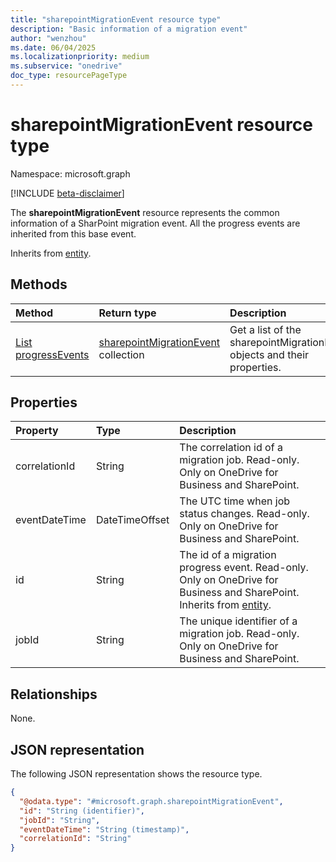 ```yaml
---
title: "sharepointMigrationEvent resource type"
description: "Basic information of a migration event"
author: "wenzhou"
ms.date: 06/04/2025
ms.localizationpriority: medium
ms.subservice: "onedrive"
doc_type: resourcePageType
---
```


# sharepointMigrationEvent resource type

Namespace: microsoft.graph

[!INCLUDE [beta-disclaimer](../../includes/beta-disclaimer.md)]

The **sharepointMigrationEvent** resource represents the common information of a SharPoint migration event. All the progress events are inherited from this base event.

Inherits from [entity](../resources/entity.md).

## Methods
|Method|Return type|Description|
|:---|:---|:---|
|[List progressEvents](../api/filestoragecontainer-migrationjob-list-progressevents.md)|[sharepointMigrationEvent](../resources/sharepointMigrationEvent.md) collection|Get a list of the sharepointMigrationEvent objects and their properties.|

## Properties
|Property|Type|Description|
|:---|:---|:---|
|correlationId|String|The correlation id of a migration job. Read-only. Only on OneDrive for Business and SharePoint.|
|eventDateTime|DateTimeOffset|The UTC time when job status changes. Read-only. Only on OneDrive for Business and SharePoint.|
|id|String| The id of a migration progress event. Read-only. Only on OneDrive for Business and SharePoint. Inherits from [entity](../resources/entity.md).|
|jobId|String|The unique identifier of a migration job. Read-only. Only on OneDrive for Business and SharePoint.|

## Relationships
None.

## JSON representation
The following JSON representation shows the resource type.
<!-- {
  "blockType": "resource",
  "keyProperty": "id",
  "@odata.type": "microsoft.graph.sharepointMigrationEvent",
  "baseType": "microsoft.graph.entity",
  "openType": false
}
-->
``` json
{
  "@odata.type": "#microsoft.graph.sharepointMigrationEvent",
  "id": "String (identifier)",
  "jobId": "String",
  "eventDateTime": "String (timestamp)",
  "correlationId": "String"
}
```
